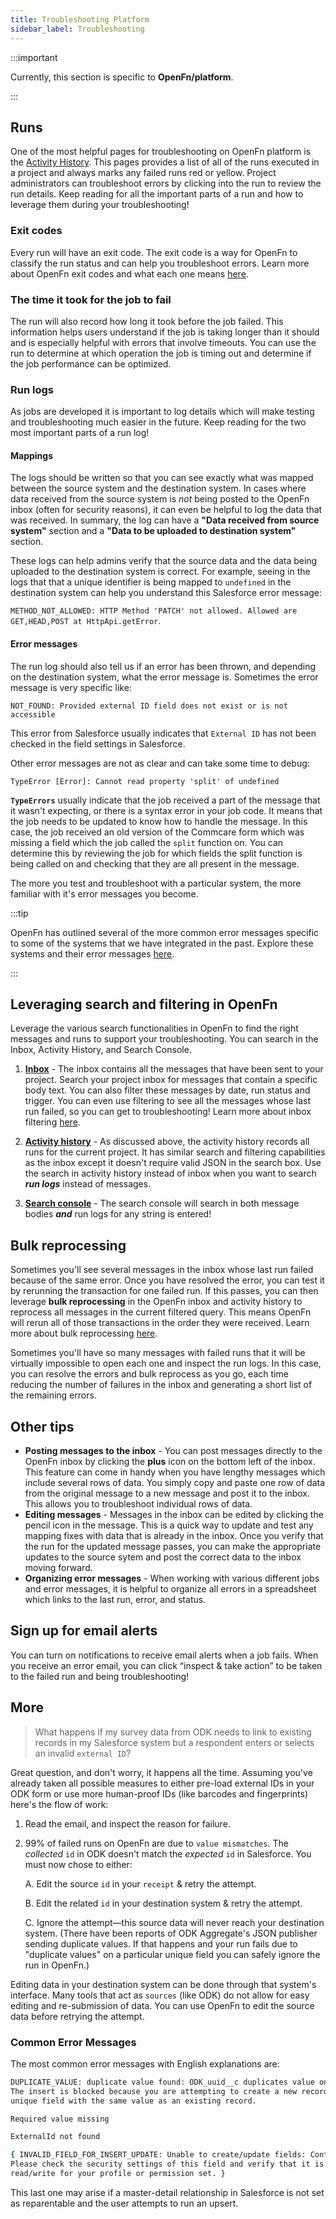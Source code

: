 ```yaml
---
title: Troubleshooting Platform
sidebar_label: Troubleshooting
---
```


:::important

Currently, this section is specific to **OpenFn/platform**.

:::

## Runs

One of the most helpful pages for troubleshooting on OpenFn platform is the
[Activity History](../getting-started/terminology.md#activity-history).
This pages provides a list of all of the runs executed in a project and always
marks any failed runs red or yellow. Project administrators can troubleshoot
errors by clicking into the run to review the run details. Keep reading for all
the important parts of a run and how to leverage them during your
troubleshooting!

### Exit codes

Every run will have an exit code. The exit code is a way for OpenFn to classify
the run status and can help you troubleshoot errors. Learn more about OpenFn
exit codes and what each one means [here](../jobs/errors.md).

### The time it took for the job to fail

The run will also record how long it took before the job failed. This
information helps users understand if the job is taking longer than it should
and is especially helpful with errors that involve timeouts. You can use the run
to determine at which operation the job is timing out and determine if the job
performance can be optimized.

### Run logs

As jobs are developed it is important to log details which will make testing and
troubleshooting much easier in the future. Keep reading for the two most
important parts of a run log!

#### Mappings

The logs should be written so that you can see exactly what was mapped between
the source system and the destination system. In cases where data received from
the source system is _not_ being posted to the OpenFn inbox (often for security
reasons), it can even be helpful to log the data that was received. In summary,
the log can have a **"Data received from source system"** section and a **"Data
to be uploaded to destination system"** section.

These logs can help admins verify that the source data and the data being
uploaded to the destination system is correct. For example, seeing in the logs
that that a unique identifier is being mapped to `undefined` in the destination
system can help you understand this Salesforce error message:

`METHOD_NOT_ALLOWED: HTTP Method 'PATCH' not allowed. Allowed are GET,HEAD,POST at HttpApi.getError`.

#### Error messages

The run log should also tell us if an error has been thrown, and depending on
the destination system, what the error message is. Sometimes the error message
is very specific like:

`NOT_FOUND: Provided external ID field does not exist or is not accessible`

This error from Salesforce usually indicates that `External ID` has not been
checked in the field settings in Salesforce.

Other error messages are not as clear and can take some time to debug:

`TypeError [Error]: Cannot read property 'split' of undefined`

**`TypeErrors`** usually indicate that the job received a part of the message
that it wasn't expecting, or there is a syntax error in your job code. It means
that the job needs to be updated to know how to handle the message. In this
case, the job received an old version of the Commcare form which was missing a
field which the job called the `split` function on. You can determine this by
reviewing the job for which fields the split function is being called on and
checking that they are all present in the message.

The more you test and troubleshoot with a particular system, the more familiar
with it's error messages you become.

:::tip

OpenFn has outlined several of the more common error messages specific to some
of the systems that we have integrated in the past. Explore these systems and
their error messages [here](/adaptors#connect-anything).

:::

## Leveraging search and filtering in OpenFn

Leverage the various search functionalities in OpenFn to find the right messages
and runs to support your troubleshooting. You can search in the Inbox, Activity
History, and Search Console.

1. **[Inbox](../manage/platform-mgmt.md#inbox)** - The inbox contains
   all the messages that have been sent to your project. Search your project
   inbox for messages that contain a specific body text. You can also filter
   these messages by date, run status and trigger. You can even use filtering to
   see all the messages whose last run failed, so you can get to
   troubleshooting! Learn more about inbox filtering
   [here](../manage/platform-mgmt.md#inbox).

2. **[Activity history](../getting-started/terminology.md#activity-history)** -
   As discussed above, the activity history records all runs for the current
   project. It has similar search and filtering capabilities as the inbox except
   it doesn't require valid JSON in the search box. Use the search in activity
   history instead of inbox when you want to search **_run logs_** instead of
   messages.

3. **[Search console](./platform-mgmt.md#search-console)** -
   The search console will search in both message bodies **_and_** run logs for
   any string is entered!

## Bulk reprocessing

Sometimes you'll see several messages in the inbox whose last run failed because
of the same error. Once you have resolved the error, you can test it by
rerunning the transaction for one failed run. If this passes, you can then
leverage **bulk reprocessing** in the OpenFn inbox and activity history to
reprocess all messages in the current filtered query. This means OpenFn will
rerun all of those transactions in the order they were received. Learn more
about bulk reprocessing
[here](./platform-mgmt.md#bulk-reprocess-messages).

Sometimes you'll have so many messages with failed runs that it will be
virtually impossible to open each one and inspect the run logs. In this case,
you can resolve the errors and bulk reprocess as you go, each time reducing the
number of failures in the inbox and generating a short list of the remaining
errors.

## Other tips

- **Posting messages to the inbox** - You can post messages directly to the
  OpenFn inbox by clicking the **plus** icon on the bottom left of the inbox.
  This feature can come in handy when you have lengthy messages which include
  several rows of data. You simply copy and paste one row of data from the
  original message to a new message and post it to the inbox. This allows you to
  troubleshoot individual rows of data.
- **Editing messages** - Messages in the inbox can be edited by clicking the
  pencil icon in the message. This is a quick way to update and test any mapping
  fixes with data that is already in the inbox. Once you verify that the run for
  the updated message passes, you can make the appropriate updates to the source
  sytem and post the correct data to the inbox moving forward.
- **Organizing error messages** - When working with various different jobs and
  error messages, it is helpful to organize all errors in a spreadsheet which
  links to the last run, error, and status.

## Sign up for email alerts

You can turn on notifications to receive email alerts when a job fails. When you
receive an error email, you can click “inspect & take action” to be taken to the
failed run and being troubleshooting!

## More

> What happens if my survey data from ODK needs to link to existing records in
> my Salesforce system but a respondent enters or selects an invalid
> `external ID`?

Great question, and don't worry, it happens all the time. Assuming you've
already taken all possible measures to either pre-load external IDs in your ODK
form or use more human-proof IDs (like barcodes and fingerprints) here's the
flow of work:

1. Read the email, and inspect the reason for failure.

2. 99% of failed runs on OpenFn are due to `value mismatches`. The _collected_
   `id` in ODK doesn't match the _expected_ `id` in Salesforce. You must now
   chose to either:

   A. Edit the source `id` in your `receipt` & retry the attempt.

   B. Edit the related `id` in your destination system & retry the attempt.

   C. Ignore the attempt—this source data will never reach your destination
   system. (There have been reports of ODK Aggregate's JSON publisher sending
   duplicate values. If that happens and your run fails due to "duplicate
   values" on a particular unique field you can safely ignore the run in
   OpenFn.)

Editing data in your destination system can be done through that system's
interface. Many tools that act as `sources` (like ODK) do not allow for easy
editing and re-submission of data. You can use OpenFn to edit the source data
before retrying the attempt.

### Common Error Messages

The most common error messages with English explanations are:

```sh
DUPLICATE_VALUE: duplicate value found: ODK_uuid__c duplicates value on record with id: a0524000005wNw0
The insert is blocked because you are attempting to create a new record with a
unique field with the same value as an existing record.
```

```sh
Required value missing
```

```sh
ExternalId not found
```

```sh
{ INVALID_FIELD_FOR_INSERT_UPDATE: Unable to create/update fields: Contact__c.
Please check the security settings of this field and verify that it is
read/write for your profile or permission set. }
```

This last one may arise if a master-detail relationship in Salesforce is not set
as reparentable and the user attempts to run an upsert.

